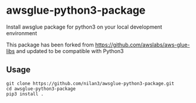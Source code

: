 # awsglue-python3-package
Install awsglue package for python3 on your local development environment

This package has been forked from https://github.com/awslabs/aws-glue-libs and updated to be compatible with Python3

## Usage
```
git clone https://github.com/nilan3/awsglue-python3-package.git
cd awsglue-python3-package
pip3 install .
```

